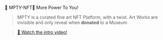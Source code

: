 # 
🧑‍ MPTY-NFT🎨  More Power To You!

> MPTY is a curated fine art NFT Platform, with a twist. 
> Art Works are invisible and only reveal when **donated** to a Museum


> [🎥 Watch the intro video!]()

